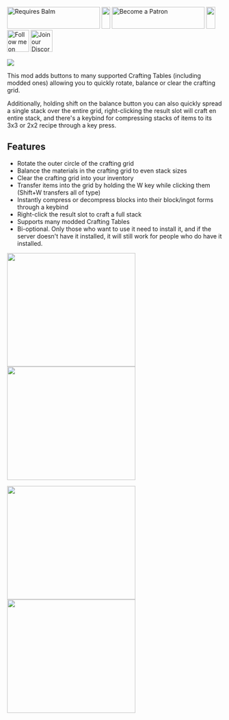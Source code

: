 <p>
    <a style="text-decoration: none;" href="https://modrinth.com/mod/balm"> 
        <img src="https://blay09.net/files/brand/requires_balm.png" alt="Requires Balm" width="217" height="51" /> 
    </a>
    <img src="https://blay09.net/files/brand/spacer.png" alt="" width="20" height="51" />
    <a style="text-decoration: none;" href="https://www.patreon.com/blay09"> 
        <img src="https://blay09.net/files/brand/patreon.png" alt="Become a Patron" width="217" height="51" /> 
    </a> 
    <img src="https://blay09.net/files/brand/spacer.png" alt="" width="21" height="51" /> 
    <a style="text-decoration: none;" href="https://twitter.com/BlayTheNinth">
        <img src="https://blay09.net/files/brand/twitter.png" alt="Follow me on Twitter" width="51" height="51" />
    </a>
    <a style="text-decoration: none;" href="https://discord.gg/VAfZ2Nau6j">
        <img src="https://blay09.net/files/brand/discord.png" alt="Join our Discord" width="51" height="51" />
    </a>
</p>

![](https://blay09.net/files/brand/craftingtweaks.png)

This mod adds buttons to many supported Crafting Tables (including modded ones) allowing you to quickly rotate, balance or clear the crafting grid.

Additionally, holding shift on the balance button you can also quickly spread a single stack over the entire grid, right-clicking the result slot will craft en entire stack, and there's a keybind for compressing stacks of items to its 3x3 or 2x2 recipe through a key press.

## Features

- Rotate the outer circle of the crafting grid
- Balance the materials in the crafting grid to even stack sizes
- Clear the crafting grid into your inventory
- Transfer items into the grid by holding the W key while clicking them (Shift+W transfers all of type)
- Instantly compress or decompress blocks into their block/ingot forms through a keybind
- Right-click the result slot to craft a full stack
- Supports many modded Crafting Tables
- Bi-optional. Only those who want to use it need to install it, and if the server doesn't have it installed, it will still work for people who do have it installed.

<p>
    <img src="https://media.forgecdn.net/attachments/32/561/ctspread.gif" alt="" width="300" height="265" />
    <img src="https://media.forgecdn.net/attachments/32/562/ctclear.gif" alt="" width="300" height="265" />
</p>
<p>
    <img src="https://media.forgecdn.net/attachments/32/563/ctrotate.gif" alt="" width="300" height="265" />
    <img src="https://media.forgecdn.net/attachments/32/560/ctbalance.gif" alt="" width="300" height="265" />
</p>